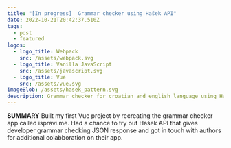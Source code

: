 ```yaml
---
title: "[In progress]  Grammar checker using Hašek API"
date: 2022-10-21T20:42:37.510Z
tags:
  - post
  - featured
logos:
  - logo_title: Webpack
    src: /assets/webpack.svg
  - logo_title: Vanilla JavaScript
    src: /assets/javascript.svg
  - logo_title: Vue
    src: /assets/vue.svg
imageBlob: /assets/hasek_pattern.svg
description: Grammar checker for croatian and english language using Hašek API.
---
```

**SUMMARY**
Built my first Vue project by recreating the grammar checker app called ispravi.me. Had a chance to try out Hašek API that gives developer grammar checking JSON response and got in touch with authors for additional colabboration on their app.